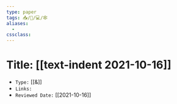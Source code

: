 ```yaml
---
type: paper
tags: 📥️/📜️/💻/🕸
aliases:
  - 
cssclass: 
---
```




# Title: **[[text-indent 2021-10-16]]**
- `Type:` [[&]]
- `Links:`
- `Reviewed Date:` [[2021-10-16]]
